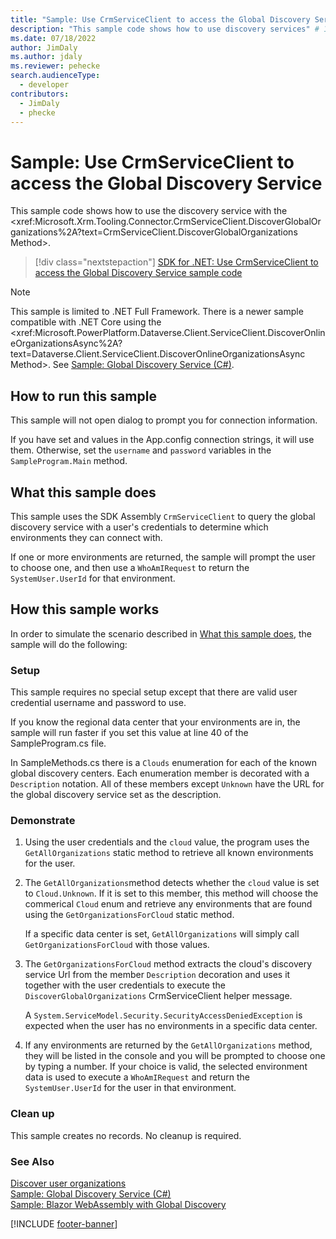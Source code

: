 ```yaml
---
title: "Sample: Use CrmServiceClient to access the Global Discovery Service (Microsoft Dataverse) | Microsoft Docs" # Intent and product brand in a unique string of 43-59 chars including spaces
description: "This sample code shows how to use discovery services" # 115-145 characters including spaces. This abstract displays in the search result.
ms.date: 07/18/2022
author: JimDaly
ms.author: jdaly
ms.reviewer: pehecke
search.audienceType:
  - developer
contributors:
  - JimDaly
  - phecke
---
```


# Sample: Use CrmServiceClient to access the Global Discovery Service

This sample code shows how to use the discovery service with the <xref:Microsoft.Xrm.Tooling.Connector.CrmServiceClient.DiscoverGlobalOrganizations%2A?text=CrmServiceClient.DiscoverGlobalOrganizations Method>.

> [!div class="nextstepaction"]
> [SDK for .NET: Use CrmServiceClient to access the Global Discovery Service sample code](https://github.com/microsoft/PowerApps-Samples/tree/master/dataverse/orgsvc/CSharp/DiscoveryService)

> [!NOTE]
> This sample is limited to .NET Full Framework.
> There is a newer sample compatible with .NET Core using the <xref:Microsoft.PowerPlatform.Dataverse.Client.ServiceClient.DiscoverOnlineOrganizationsAsync%2A?text=Dataverse.Client.ServiceClient.DiscoverOnlineOrganizationsAsync Method>. See [Sample: Global Discovery Service (C#)](sample-global-discovery-service-csharp.md).

## How to run this sample

This sample will not open dialog to prompt you for connection information.

If you have set and values in the App.config connection strings, it will use them. Otherwise, set the `username` and `password` variables in the `SampleProgram.Main` method.

## What this sample does

This sample uses the SDK Assembly `CrmServiceClient` to query the global discovery service with a user's credentials to determine which environments they can connect with.

If one or more environments are returned, the sample will prompt the user to choose one, and then use a `WhoAmIRequest` to return the `SystemUser.UserId` for that environment.

## How this sample works

In order to simulate the scenario described in [What this sample does](#what-this-sample-does), the sample will do the following:

### Setup

This sample requires no special setup except that there are valid user credential username and password to use.

If you know the regional data center that your environments are in, the sample will run faster if you set this value at line 40 of the SampleProgram.cs file.

In SampleMethods.cs there is a `Clouds` enumeration for each of the known global discovery centers. Each enumeration member is decorated with a `Description` notation. All of these members except `Unknown` have the URL for the global discovery service set as the description.

### Demonstrate

1. Using the user credentials and the `cloud` value, the program uses the `GetAllOrganizations` static method to retrieve all known environments for the user.
1. The `GetAllOrganizations`method detects whether the `cloud` value is set to `Cloud.Unknown`. If it is set to this member, this method will choose the commerical `Cloud` enum and retrieve any environments that are found using the `GetOrganizationsForCloud` static method.

   If a specific data center is set, `GetAllOrganizations` will simply call `GetOrganizationsForCloud` with those values.

1. The `GetOrganizationsForCloud` method extracts the cloud's discovery service Url from the member `Description` decoration and uses it together with the user credentials to execute the `DiscoverGlobalOrganizations` CrmServiceClient helper message.

   A `System.ServiceModel.Security.SecurityAccessDeniedException` is expected when the user has no environments in a specific data center.

1. If any environments are returned by the `GetAllOrganizations` method, they will be listed in the console and you will be prompted to choose one by typing a number. If your choice is valid, the selected environment data is used to execute a `WhoAmIRequest` and return the `SystemUser.UserId` for the user in that environment.

### Clean up

This sample creates no records. No cleanup is required.

### See Also

[Discover user organizations](discovery-service.md)<br />
[Sample: Global Discovery Service (C#)](sample-global-discovery-service-csharp.md)<br />
[Sample: Blazor WebAssembly with Global Discovery](sample-blazor-web-assembly-global-discovery.md)

[!INCLUDE [footer-banner](../../includes/footer-banner.md)]
